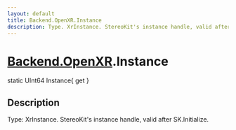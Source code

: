 ```yaml
---
layout: default
title: Backend.OpenXR.Instance
description: Type. XrInstance. StereoKit's instance handle, valid after SK.Initialize.
---
```

# [Backend.OpenXR]({{site.url}}/Pages/StereoKit/Backend.OpenXR.html).Instance

<div class='signature' markdown='1'>
static UInt64 Instance{ get }
</div>

## Description
Type: XrInstance. StereoKit's instance handle, valid
after SK.Initialize.

